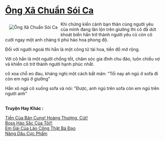 <a href="https://utruyen.com/ong-xa-chuan-soi-ca/14667/" title="Ông Xã Chuẩn Sói Ca"><h1>Ông Xã Chuẩn Sói Ca</h1></a><div style="display:table"><img align="right" style="float: left; padding: 10px;" src="https://utruyen.com/images/story/200x260/ong-xa-chuan-soi-ca.jpg" alt="Ông Xã Chuẩn Sói Ca">Khi chứng kiến cảnh bạn thân cùng người yêu của mình đang lăn lộn trên giường thì cô đã dứt khoát biến hắn trở thành người yêu cũ còn cô cưới ngay một anh chàng tỉ phú hào hoa phong độ.<p></p>Đối với người ngoài thì hắn là một công tử tài hoa, tiền đồ mở rộng.<p></p>Với cô hắn là môt người chồng tốt, chăm sóc gia đình chu đáo, luôn chiều vợ và khiến cô trở thành người hạnh phúc nhất.<p></p>cô xoa chỗ eo đau, kháng nghị một cách bất mãn: "Tối nay ah ngủ ở sofa đi còn em ngủ ở giường"<p></p>Hắn xô ngã cô xuống sofa và nói: "Được, anh ngủ trên sofa còn em ngủ trên người anh"</div><p><br><b>Truyện Hay Khác :</b></p><a href="https://utruyen.com/tien-cua-ban-cung-hoang-thuong-cut/13413/" alt="Tiền Của Bản Cung! Hoàng Thượng, Cút!">Tiền Của Bản Cung! Hoàng Thượng, Cút!</a><br/><a href="https://github.com/quanluxury/ngontinhhot/tree/master/truyenhay/18880/" alt="Boss Háo Sắc Của Tôi!!">Boss Háo Sắc Của Tôi!!</a><br/><a href="https://dammyh.wordpress.com/2019/11/07/em-gai-cua-lao-cong-that-ba-dao/" alt="Em Gái Của Lão Công Thật Bá Đạo">Em Gái Của Lão Công Thật Bá Đạo</a><br/><a href="https://github.com/quanluxury/truyenhot/tree/master/truyenhay/16891/" alt="Nàng Dâu Cực Phẩm">Nàng Dâu Cực Phẩm</a><br/>